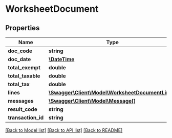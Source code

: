 # WorksheetDocument

## Properties
Name | Type | Description | Notes
------------ | ------------- | ------------- | -------------
**doc_code** | **string** |  | [optional] 
**doc_date** | [**\DateTime**](\DateTime.md) |  | [optional] 
**total_exempt** | **double** |  | [optional] 
**total_taxable** | **double** |  | [optional] 
**total_tax** | **double** |  | [optional] 
**lines** | [**\Swagger\Client\Model\WorksheetDocumentLine[]**](WorksheetDocumentLine.md) |  | [optional] 
**messages** | [**\Swagger\Client\Model\Message[]**](Message.md) |  | [optional] 
**result_code** | **string** |  | [optional] 
**transaction_id** | **string** |  | [optional] 

[[Back to Model list]](../README.md#documentation-for-models) [[Back to API list]](../README.md#documentation-for-api-endpoints) [[Back to README]](../README.md)


